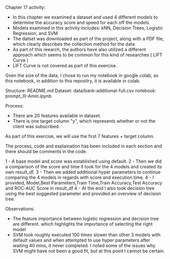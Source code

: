 Chapter 17 activity:

- In this chapter we examined a dataset and used 4 different models to determine the accuracy score and speed for each off the models
- Models examined in this activity includes: kNN, Decision Trees, Logistic Regression, and SVM
- The datset was downloaded as part of the project, along with a PDF file, which clearly describes the collection method for the data
- As part of this reearch, the authors have also utilized a different approach which seems to be common for this kind of researches ( LIFT Curve )
- LIFT Curve is not covered as part of this exercise.


Gven the size of the data, I chose to run my notebook in google colab, so this notebook, in addition to this repositry, it is available in colab.


Structure:
README.md
Dataset: data/bank-additional-full.csv
notebook: prompt_III-Amin.ipynb


Process:

- There are 20 features available in dataset.
- There is one target column "y", which represents whether or not the client was subscribed.

As part of this exercise, we will use the first 7 features + target column.

The process, code and explaination has been included in each section and there should be comments in the code.

1 - A base model and score was established using default.
2 - Then we did a comparison of the score and time it took for the 4 models and created its own result_df.
3 - Then we added additional hyper parameters to continue comparing the 4 models in regards with score and execution time.
4 - I provided, Model,Best Parameters,Train Time,Train Accuracy,Test Accuracy and ROC-AUC Score in result_df
4 - At the end I also took decision tree using the best suggested parameter and provided an overview of decision tree.


Observations:
- The feature importance between logistic regression and decision tree are different. which highlights the importance of selecting the right model
- SVM took roughly executed 100 times slower than other 3 models with default values and when attempted to use hyper parameters after waiting 40 mins, it never completed. I noted some of the issues why SVM might have not been a good fit, but at this point I cannot be certain.
